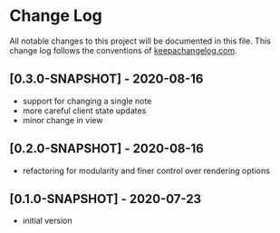 # Change Log
All notable changes to this project will be documented in this file. This change log follows the conventions of [keepachangelog.com](http://keepachangelog.com/).

## [0.3.0-SNAPSHOT] - 2020-08-16
- support for changing a single note
- more careful client state updates 
- minor change in view

## [0.2.0-SNAPSHOT] - 2020-08-16
- refactoring for modularity and finer control over rendering options

## [0.1.0-SNAPSHOT] - 2020-07-23
- initial version
